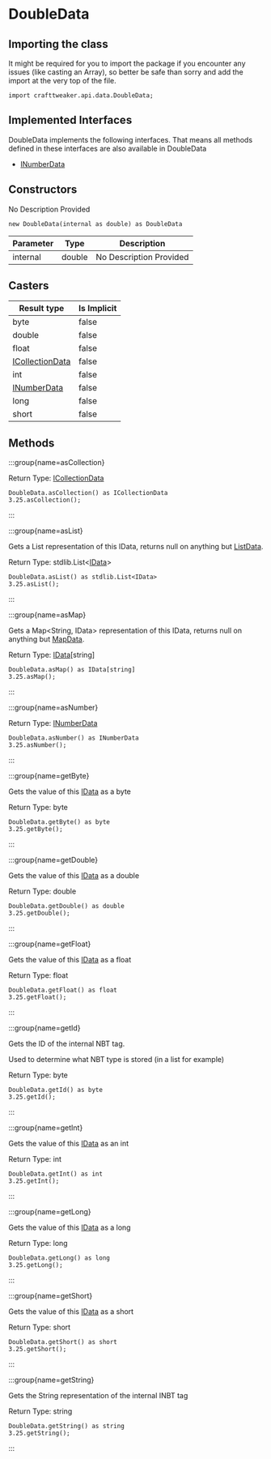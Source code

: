 # DoubleData



## Importing the class

It might be required for you to import the package if you encounter any issues (like casting an Array), so better be safe than sorry and add the import at the very top of the file.
```zenscript
import crafttweaker.api.data.DoubleData;
```


## Implemented Interfaces
DoubleData implements the following interfaces. That means all methods defined in these interfaces are also available in DoubleData

- [INumberData](/vanilla/api/data/INumberData)

## Constructors

No Description Provided
```zenscript
new DoubleData(internal as double) as DoubleData
```

| Parameter | Type | Description |
|-----------|------|-------------|
| internal | double | No Description Provided |



## Casters

| Result type | Is Implicit |
|-------------|-------------|
| byte | false |
| double | false |
| float | false |
| [ICollectionData](/vanilla/api/data/ICollectionData) | false |
| int | false |
| [INumberData](/vanilla/api/data/INumberData) | false |
| long | false |
| short | false |

## Methods

:::group{name=asCollection}

Return Type: [ICollectionData](/vanilla/api/data/ICollectionData)

```zenscript
DoubleData.asCollection() as ICollectionData
3.25.asCollection();
```

:::

:::group{name=asList}

Gets a List<IData> representation of this IData, returns null on anything but [ListData](/vanilla/api/data/ListData).

Return Type: stdlib.List&lt;[IData](/vanilla/api/data/IData)&gt;

```zenscript
DoubleData.asList() as stdlib.List<IData>
3.25.asList();
```

:::

:::group{name=asMap}

Gets a Map<String, IData> representation of this IData, returns null on anything but [MapData](/vanilla/api/data/MapData).

Return Type: [IData](/vanilla/api/data/IData)[string]

```zenscript
DoubleData.asMap() as IData[string]
3.25.asMap();
```

:::

:::group{name=asNumber}

Return Type: [INumberData](/vanilla/api/data/INumberData)

```zenscript
DoubleData.asNumber() as INumberData
3.25.asNumber();
```

:::

:::group{name=getByte}

Gets the value of this [IData](/vanilla/api/data/IData) as a byte

Return Type: byte

```zenscript
DoubleData.getByte() as byte
3.25.getByte();
```

:::

:::group{name=getDouble}

Gets the value of this [IData](/vanilla/api/data/IData) as a double

Return Type: double

```zenscript
DoubleData.getDouble() as double
3.25.getDouble();
```

:::

:::group{name=getFloat}

Gets the value of this [IData](/vanilla/api/data/IData) as a float

Return Type: float

```zenscript
DoubleData.getFloat() as float
3.25.getFloat();
```

:::

:::group{name=getId}

Gets the ID of the internal NBT tag.

 Used to determine what NBT type is stored (in a list for example)

Return Type: byte

```zenscript
DoubleData.getId() as byte
3.25.getId();
```

:::

:::group{name=getInt}

Gets the value of this [IData](/vanilla/api/data/IData) as an int

Return Type: int

```zenscript
DoubleData.getInt() as int
3.25.getInt();
```

:::

:::group{name=getLong}

Gets the value of this [IData](/vanilla/api/data/IData) as a long

Return Type: long

```zenscript
DoubleData.getLong() as long
3.25.getLong();
```

:::

:::group{name=getShort}

Gets the value of this [IData](/vanilla/api/data/IData) as a short

Return Type: short

```zenscript
DoubleData.getShort() as short
3.25.getShort();
```

:::

:::group{name=getString}

Gets the String representation of the internal INBT tag

Return Type: string

```zenscript
DoubleData.getString() as string
3.25.getString();
```

:::


